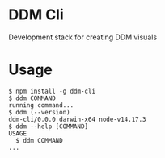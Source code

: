 DDM Cli
=================

Development stack for creating DDM visuals

# Usage

<!-- usage -->

```sh-session
$ npm install -g ddm-cli
$ ddm COMMAND
running command...
$ ddm (--version)
ddm-cli/0.0.0 darwin-x64 node-v14.17.3
$ ddm --help [COMMAND]
USAGE
  $ ddm COMMAND
...
```

<!-- usagestop -->

